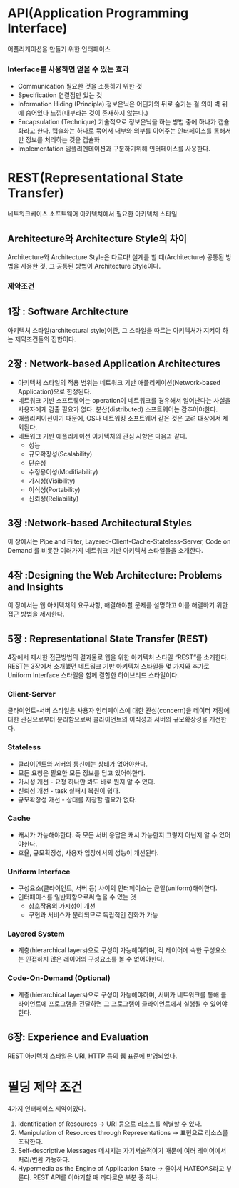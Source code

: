 # API(Application Programming Interface)
어플리케이션을 만들기 위한 인터페이스

### Interface를 사용하면 얻을 수 있는 효과
- Communication
    필요한 것을 소통하기 위한 것
- Specification
    연결점만 있는 것
- Information Hiding (Principle)
    정보은닉은 어딘가의 뒤로 숨기는 걸 의미
    벽 뒤에 숨어있다 느낌(내부라는 것이 존재하지 않는다.)
- Encapsulation (Technique)
    기술적으로 정보은닉을 하는 방법 중에 하나가 캡슐화라고 한다.
    캡슐화는 하나로 묶어서 내부와 외부를 이어주는 인터페이스를 통해서만 정보를 처리하는 것을 캡슐화
- Implementation
    임플리멘테이션과 구분하기위해 인터페이스를 사용한다.

# REST(Representational State Transfer)
네트워크베이스 소프트웨어 아키텍처에서 필요한 아키텍처 스타일
## Architecture와 Architecture Style의 차이
Architecture와 Architecture Style은 다르다!
설계를 할 때(Architecture) 공통된 방법을 사용한 것, 그 공통된 방법이 Architecture Style이다.
### 제약조건
## 1장 : Software Architecture
아키텍처 스타일(architectural style)이란, 그 스타일을 따르는 아키텍처가 지켜야 하는 제약조건들의 집합이다.
## 2장 : Network-based Application Architectures
* 아키텍처 스타일의 적용 범위는 네트워크 기반 애플리케이션(Network-based Application)으로 한정된다.
* 네트워크 기반 소프트웨어는 operation이 네트워크를 경유해서 일어난다는 사실을 사용자에게 감출 필요가 없다. 분산(distributed) 소프트웨어는 감추어야한다.
* 애플리케이션이기 때문에, OS나 네트워킹 소프트웨어 같은 것은 고려 대상에서 제외된다.
* 네트워크 기반 애플리케이션 아키텍처의 관심 사항은 다음과 같다.
    - 성능
    - 규모확장성(Scalability)
    - 단순성
    - 수정용이성(Modifiability)
    - 가시성(Visibility)
    - 이식성(Portability)
    - 신뢰성(Reliability)
## 3장 :Network-based Architectural Styles
이 장에서는 Pipe and Filter, Layered-Client-Cache-Stateless-Server, Code on Demand 를 비롯한 여러가지 네트워크 기반 아키텍처 스타일들을 소개한다.
## 4장 :Designing the Web Architecture: Problems and Insights
이 장에서는 웹 아키텍처의 요구사항, 해결해야할 문제를 설명하고 이를 해결하기 위한 접근 방법을 제시한다.
## 5장 : Representational State Transfer (REST)
4장에서 제시한 접근방법의 결과물로 웹을 위한 아키텍처 스타일 “REST”를 소개한다. REST는 3장에서 소개했던 네트워크 기반 아키텍처 스타일들 몇 가지와 추가로 Uniform Interface 스타일을 함께 결합한 하이브리드 스타일이다.
### Client-Server
클라이언트-서버 스타일은 사용자 인터페이스에 대한 관심(concern)을 데이터 저장에 대한 관심으로부터 분리함으로써 클라이언트의 이식성과 서버의 규모확장성을 개선한다.
### Stateless 
* 클라이언트와 서버의 통신에는 상태가 없어야한다.
* 모든 요청은 필요한 모든 정보를 담고 있어야한다.
* 가시성 개선 - 요청 하나만 봐도 바로 뭔지 알 수 있다.
* 신뢰성 개선 - task 실패시 복원이 쉽다.
* 규모확장성 개선 - 상태를 저장할 필요가 없다.
### Cache
* 캐시가 가능해야한다.
즉 모든 서버 응답은 캐시 가능한지 그렇지 아닌지 알 수 있어야한다.
* 호율, 규모확장성, 사용자 입장에서의 성능이 개선된다.
### Uniform Interface
* 구성요소(클라이언트, 서버 등) 사이의 인터페이스는 균일(uniform)해야한다.
* 인터페이스를 일반화함으로써 얻을 수 있는 것
    - 상호작용의 가시성이 개선
    - 구현과 서비스가 분리되므로 독립적인 진화가 가능
### Layered System
* 계층(hierarchical layers)으로 구성이 가능해야하며,
각 레이어에 속한 구성요소는 인접하지 않은 레이어의 구성요소를 볼 수 없어야한다.
### Code-On-Demand (Optional)
* 계층(hierarchical layers)으로 구성이 가능해야하며,
서버가 네트워크를 통해 클라이언트에 프로그램을 전달하면 그 프로그램이 클라이언트에서 실행될 수 있어야한다.

## 6장: Experience and Evaluation
REST 아키텍처 스타일은 URI, HTTP 등의 웹 표준에 반영되었다.

# 필딩 제약 조건
4가지 인터페이스 제약이있다.
1. Identification of Resources → URI 등으로 리소스를 식별할 수 있다.
2. Manipulation of Resources through Representations → 표현으로 리소스를 조작한다.
3. Self-descriptive Messages
메시지는 자기서술적이기 때문에 여러 레이어에서 처리/변환 가능하다.
4. Hypermedia as the Engine of Application State → 줄여서 HATEOAS라고 부른다. REST API를 이야기할 때 까다로운 부분 중 하나.